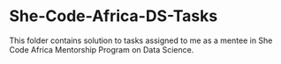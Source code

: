 # She-Code-Africa-DS-Tasks
This folder contains solution to tasks assigned to me as a mentee in She Code Africa Mentorship Program on Data Science.

